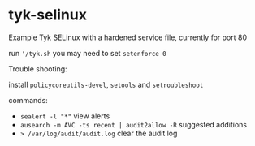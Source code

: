 # tyk-selinux
Example Tyk SELinux with a hardened service file, currently for port 80

run `'/tyk.sh` you may need to set `setenforce 0` 

Trouble shooting:

install `policycoreutils-devel`, `setools` and `setroubleshoot`

commands: 
- `sealert -l "*"` view alerts
- `ausearch -m AVC -ts recent | audit2allow -R` suggested additions
- `> /var/log/audit/audit.log` clear the audit log
